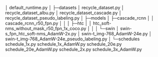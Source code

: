 │  default_runtime.py
│
├─datasets
│      recycle_dataset.py
│      recycle_dataset_albu.py
│      recycle_dataset_cascade.py
│      recycle_dataset_pseudo_labeling.py
│
├─models
│  ├─cascade_rcnn
│  │      cascade_rcnn_r50_fpn.py
│  │
│  ├─htc
│  │      htc_soft-nms_without_mask_r50_fpn_1x_coco.py
│  │
│  └─swin
│          swin-s_fpn_htc_soft-nms_AdamW-2x.py
│          swin-t_img-768_AdamW-24e.py
│          swin-t_img-768_AdamW-24e_pseudo_labeling.py
│
└─schedules
        schedule_1x.py
        schedule_1x_AdamW.py
        schedule_20e.py
        schedule_20e_AdamW.py
        schedule_2x.py
        schedule_3x_AdamW.py
